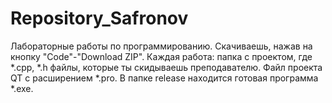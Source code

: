 # Repository_Safronov
Лабораторные работы по программированию. Скачиваешь, нажав на кнопку "Code"-"Download ZIP". Каждая работа: папка с проектом, где *.cpp, *.h файлы, которые ты скидываешь преподавателю. Файл проекта QT с расширением *.pro. В папке release находится готовая программа *.exe. 
